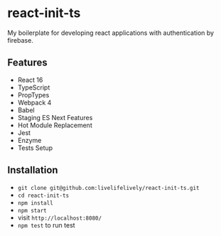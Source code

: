 # react-init-ts

My boilerplate for developing react applications with authentication
by firebase.

## Features

* React 16
* TypeScript
* PropTypes
* Webpack 4
* Babel
* Staging ES Next Features
* Hot Module Replacement
* Jest
* Enzyme
* Tests Setup

## Installation

* `git clone git@github.com:livelifelively/react-init-ts.git`
* `cd react-init-ts`
* `npm install`
* `npm start`
* visit `http://localhost:8080/`
* `npm test` to run test
